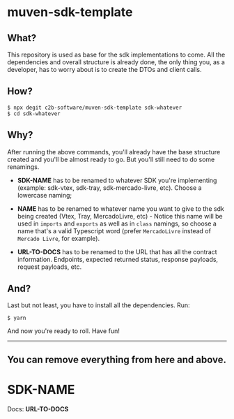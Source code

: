 # muven-sdk-template

## What?

This repository is used as base for the sdk implementations to come. All the dependencies and overall structure is 
already done, the only thing you, as a developer, has to worry about is to create the DTOs and client calls.


## How?

```shell
$ npx degit c2b-software/muven-sdk-template sdk-whatever
$ cd sdk-whatever
```


## Why?

After running the above commands, you'll already have the base structure created and you'll be almost ready to go. But you'll still need to do some renamings.

- __SDK-NAME__ has to be renamed to whatever SDK you're implementing (example: sdk-vtex, sdk-tray, sdk-mercado-livre, etc). Choose a lowercase naming;

- __NAME__ has to be renamed to whatever name you want to give to the sdk being created (Vtex, Tray, MercadoLivre, etc) - Notice this name will be used in `imports` and `exports` as well as in `class` namings, so choose a name that's a valid Typescript word (prefer `MercadoLivre` instead of `Mercado Livre`, for example).

- __URL-TO-DOCS__ has to be renamed to the URL that has all the contract information. Endpoints, expected returned status, response payloads, request payloads, etc.


## And?

Last but not least, you have to install all the dependencies. Run:

```shell
$ yarn
```

And now you're ready to roll. Have fun!


---
You can remove everything from here and above.
---


# __SDK-NAME__

Docs: __URL-TO-DOCS__